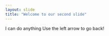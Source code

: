 ```yaml
---
layout: slide
title: "Welcome to our second slide"
---
```

I can do anything
Use the left arrow to go back!
